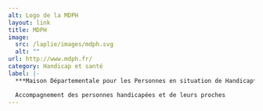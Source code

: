 ```yaml
---
alt: Logo de la MDPH
layout: link
title: MDPH
image:
  src: /laplie/images/mdph.svg
  alt: ""
url: http://www.mdph.fr/
category: Handicap et santé
label: |-
  ***Maison Départementale pour les Personnes en situation de Handicap***

  Accompagnement des personnes handicapées et de leurs proches
---
```

